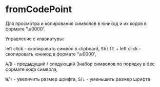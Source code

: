 # fromCodePoint

Для просмотра и копирования символов в юникод и их кодов в формате '\u0000'.

Управление с клавиатуры:

left click - скопировать символ в clipboard,
<kbd>Shift</kbd> + left click - скопировать юникод в формате '\u0000',

<kbd>A</kbd>/<kbd>D</kbd> - предыдущий / следующий 3набор символов по порядку в dec формате кода символа,

<kbd>W</kbd>/<kbd>↑</kbd> - увеличить размер шрифта,
<kbd>S</kbd>/<kbd>↓</kbd> - уменьшить размер шрифта
